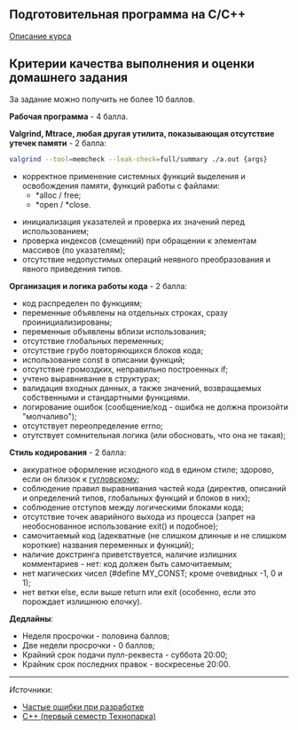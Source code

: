 ## Подготовительная программа на С/С++
[Описание курса](https://park.mail.ru/curriculum/program/discipline/532/)

## Критерии качества выполнения и оценки домашнего задания
За задание можно получить не более 10 баллов.

**Рабочая программа** -  4 балла.

**Valgrind, Mtrace, любая другая утилита, показывающая отсутствие утечек памяти** - 2 балла:
```bash
valgrind --tool=memcheck --leak-check=full/summary ./a.out {args}
```
- корректное применение системных функций выделения и освобождения памяти, функций работы с файлами:
  - *alloc / free;
  - *open / *close.
* инициализация указателей и проверка их значений перед использованием;
* проверка индексов (смещений) при обращении к элементам массивов (по указателям);
* отсутствие недопустимых операций неявного преобразования и явного приведения типов.

**Организация и логика работы кода** -  2 балла:
- код распределен по функциям;
- переменные объявлены на отдельных строках, сразу проинициализированы;
- переменные объявлены вблизи использования;
- отсутствие глобальных переменных;
- отсутствие грубо повторяющихся блоков кода;
- использование const в описании функций;
- отсутствие громоздких, неправильно построенных if;
- учтено выравнивание в структурах;
- валидация входных данных, а также значений, возвращаемых собственными и стандартными функциями.
- логирование ошибок (сообщение/код - ошибка не должна произойти "молчаливо");
- отсутствует переопределение errno;
- отутствует сомнительная логика (или обосновать, что она не такая); 

**Стиль кодирования** - 2 балла:
- аккуратное оформление исходного код в едином стиле; здорово, если он близок к [гугловскому](https://google.github.io/styleguide/cppguide.html);
- соблюдение правил выравнивания частей кода (директив, описаний и определений типов, глобальных функций и блоков в них);
- соблюдение отступов между логическими блоками кода;
- отсутствие точек аварийного выхода из процесса (запрет на необоснованное использование exit() и подобное);
- самочитаемый код (адекватные (не слишком длинные и не слишком короткие) названия переменных и функций);
- наличие докстринга приветствуется, наличие излишних комментариев - нет: код должен быть самочитаемым;
- нет магических чисел (#define MY_CONST; кроме очевидных -1, 0 и 1);
- нет ветки else, если выше return или exit (особенно, если это порождает излишнюю елочку).

**Дедлайны**:
- Неделя просрочки - половина баллов;
- Две недели просрочки - 0 баллов;
- Крайний срок подачи пулл-реквеста - суббота 20:00;
- Крайник срок последних правок - воскресенье 20:00.

------
*Источники*:
* [Частые ошибки при разработке](https://docs.google.com/document/d/1iE4Ql8QyP7DDsoKPITmczMs7DQ_3lAT-hqiWNLpidPw/edit)
* [С++ (первый семестр Технопарка)](https://park.mail.ru/blog/topic/view/1164/)
